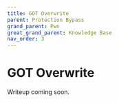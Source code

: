 ```yaml
---
title: GOT Overwrite
parent: Protection Bypass
grand_parent: Pwn
great_grand_parent: Knowledge Base
nav_order: 3
---
```


# GOT Overwrite

Writeup coming soon.
